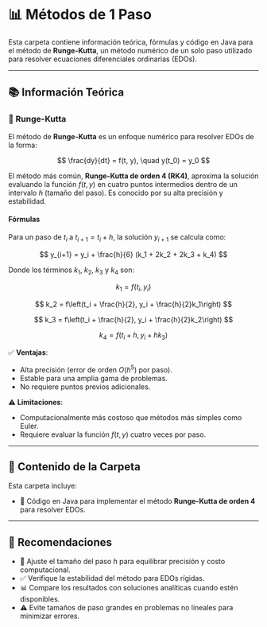 # 📊 Métodos de 1 Paso

Esta carpeta contiene información teórica, fórmulas y código en Java para el método de **Runge-Kutta**, un método numérico de un solo paso utilizado para resolver ecuaciones diferenciales ordinarias (EDOs).

---

## 📚 Información Teórica

### 🔹 Runge-Kutta

El método de **Runge-Kutta** es un enfoque numérico para resolver EDOs de la forma:

$$
\frac{dy}{dt} = f(t, y), \quad y(t_0) = y_0
$$

El método más común, **Runge-Kutta de orden 4 (RK4)**, aproxima la solución evaluando la función $f(t, y)$ en cuatro puntos intermedios dentro de un intervalo $h$ (tamaño del paso). Es conocido por su alta precisión y estabilidad.

#### Fórmulas

Para un paso de $t_i$ a $t_{i+1} = t_i + h$, la solución $y_{i+1}$ se calcula como:

$$
y_{i+1} = y_i + \frac{h}{6} (k_1 + 2k_2 + 2k_3 + k_4)
$$

Donde los términos $k_1$, $k_2$, $k_3$ y $k_4$ son:

$$
k_1 = f(t_i, y_i)
$$

$$
k_2 = f\left(t_i + \frac{h}{2}, y_i + \frac{h}{2}k_1\right)
$$

$$
k_3 = f\left(t_i + \frac{h}{2}, y_i + \frac{h}{2}k_2\right)
$$

$$
k_4 = f(t_i + h, y_i + hk_3)
$$

✅ **Ventajas**:
- Alta precisión (error de orden $O(h^5)$ por paso).
- Estable para una amplia gama de problemas.
- No requiere puntos previos adicionales.

⚠️ **Limitaciones**:
- Computacionalmente más costoso que métodos más simples como Euler.
- Requiere evaluar la función $f(t, y)$ cuatro veces por paso.

---

## 📂 Contenido de la Carpeta

Esta carpeta incluye:

- 📄 Código en Java para implementar el método **Runge-Kutta de orden 4** para resolver EDOs.

---

## 📝 Recomendaciones

- 📌 Ajuste el tamaño del paso $h$ para equilibrar precisión y costo computacional.
- ✅ Verifique la estabilidad del método para EDOs rígidas.
- 📊 Compare los resultados con soluciones analíticas cuando estén disponibles.
- ⚠️ Evite tamaños de paso grandes en problemas no lineales para minimizar errores.
